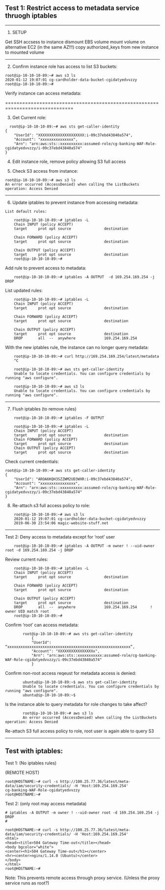 ## Test 1: Restrict access to metadata service thruogh iptables

<HR> 

1) SETUP 
 
Get SSH accsess to instance 
    dismount EBS volume
    mount volume on alternative EC2 (in the same AZ!!!)
    copy authorized_keys from new instance to mounted volume
    

<HR>

2) Confirm instance role has access to list S3 buckets:

```
root@ip-10-10-10-89:~# aws s3 ls
2020-01-12 19:07:01 cg-cardholder-data-bucket-cgidatyedvvzzy
root@ip-10-10-10-89:~# 
```  
 

Verify instance can access metadata:

 ==============================================================================
 

3) Get Current role:


```
  root@ip-10-10-10-89:~# aws sts get-caller-identity
{
    "UserId": "XXXXXXXXXXXXXXXXXXXXX:i-09c37ebd43840a574",
    "Account": "xxxxxxxxxxxxxxx",
    "Arn": "arn:aws:sts::xxxxxxxxxx:assumed-role/cg-banking-WAF-Role-cgidatyedvvzzy/i-09c37ebd43840a574"
}
```


4) Edit instance role, remove policy allowing S3 full access



5) Check S3 access from instance:
    
```
root@ip-10-10-10-89:~# aws s3 ls
An error occurred (AccessDenied) when calling the ListBuckets operation: Access Denied
```

<HR>

6) Update iptables to prevent instance from accessing metadata:

```   
List default rules:

    root@ip-10-10-10-89:~# iptables -L
    Chain INPUT (policy ACCEPT)
    target     prot opt source               destination         

    Chain FORWARD (policy ACCEPT)
    target     prot opt source               destination         

    Chain OUTPUT (policy ACCEPT)
    target     prot opt source               destination         
    root@ip-10-10-10-89:~# 
```


Add rule to prevent access to metadata:

```
    root@ip-10-10-10-89:~# iptables -A OUTPUT  -d 169.254.169.254 -j DROP
```

List updated rules:

```
    root@ip-10-10-10-89:~# iptables -L  
    Chain INPUT (policy ACCEPT)
    target     prot opt source               destination         

    Chain FORWARD (policy ACCEPT)
    target     prot opt source               destination         

    Chain OUTPUT (policy ACCEPT)
    target     prot opt source               destination         
    DROP       all  --  anywhere             169.254.169.254     
```


With the new iptables rule, the instance can no longer query metadata: 

```
    root@ip-10-10-10-89:~# curl http://169.254.169.254/latest/metadata
    ^C

    root@ip-10-10-10-89:~# aws sts get-caller-identity
    Unable to locate credentials. You can configure credentials by running "aws configure".

    root@ip-10-10-10-89:~# aws s3 ls
    Unable to locate credentials. You can configure credentials by running "aws configure".
```

<HR> 

7) Flush iptables (to remove rules)

```
    root@ip-10-10-10-89:~# iptables -F OUTPUT

    root@ip-10-10-10-89:~# iptables -L
    Chain INPUT (policy ACCEPT)
    target     prot opt source               destination            
    Chain FORWARD (policy ACCEPT)
    target     prot opt source               destination            
    Chain OUTPUT (policy ACCEPT)
    target     prot opt source               destination
```
    
Check current credentials:
    

```
root@ip-10-10-10-89:~# aws sts get-caller-identity
{
    "UserId": "AROA6KQH3SZZWM2UD3WXR:i-09c37ebd43840a574",
    "Account": "xxxxxxxxxxxxxxxx",
    "Arn": "arn:aws:sts::xxxxxxxxxx:assumed-role/cg-banking-WAF-Role-cgidatyedvvzzy/i-09c37ebd43840a574"
}
```         

8)  Re-attach s3 full access policy to role:

```
    root@ip-10-10-10-89:~# aws s3 ls
    2020-01-12 19:07:01 cg-cardholder-data-bucket-cgidatyedvvzzy
    2019-06-30 23:54:06 magic-website-stuff.net
```

<HR>

Test 2:  Deny access to metadata except for ‘root’ user

```
    root@ip-10-10-10-89:~# iptables -A OUTPUT -m owner ! --uid-owner root -d 169.254.169.254 -j DROP
```

Review current rules: 

```
    root@ip-10-10-10-89:~# iptables -L
    Chain INPUT (policy ACCEPT)
    target     prot opt source               destination         

    Chain FORWARD (policy ACCEPT)
    target     prot opt source               destination         

    Chain OUTPUT (policy ACCEPT)
    target     prot opt source               destination         
    DROP       all  --  anywhere             169.254.169.254      ! owner UID match root
    root@ip-10-10-10-89:~# 
```


Confirm ‘root’ can access metadata:

```
        root@ip-10-10-10-89:~# aws sts get-caller-identity
            {
            "UserId": “xxxxxxxxxxxxxxxxxxxxxxxxxxxxxxxxxxxxxxxxxxxxxxxxxxxxxxxx”,
            "Account": "XXXXXXXXXXXXXXXXx",
            "Arn": "arn:aws:sts::xxxxxxxxxxx:assumed-role/cg-banking-WAF-Role-cgidatyedvvzzy/i-09c37ebd43840a574"
            }
```            


Confirm non-root access reqeust for metadata access is denied: 

```
        ubuntu@ip-10-10-10-89:~$ aws sts get-caller-identity    
        Unable to locate credentials. You can configure credentials by running "aws configure".
        ubuntu@ip-10-10-10-89:~$ 
```

Is the instance able to query metadata for role changes to take affect? 
        
        
```        
        root@ip-10-10-10-89:~# aws s3 ls
        An error occurred (AccessDenied) when calling the ListBuckets operation: Access Denied
```        

Re-attach S3 full access policy to role, root user is again able to query S3
       
              
<HR>


## Test with iptables: 

       
Test 1: (No iptables rules)

(REMOTE HOST)

```
root@HOSTNAME:~# curl -s http://100.25.77.36/latest/meta-data/iam/security-credentials/ -H 'Host:169.254.169.254'  
cg-banking-WAF-Role-cgidatyedvvzzy
root@HOSTNAME:~# 
```

Test 2: (only root may access metadata)

```
# iptables -A OUTPUT -m owner ! --uid-owner root -d 169.254.169.254 -j DROP
#
```


```
root@HOSTNAME:~# curl -s http://100.25.77.36/latest/meta-data/iam/security-credentials/ -H 'Host:169.254.169.254'  
<html>
<head><title>504 Gateway Time-out</title></head>
<body bgcolor="white">
<center><h1>504 Gateway Time-out</h1></center>
<hr><center>nginx/1.14.0 (Ubuntu)</center>
</body>
</html>
root@HOSTNAME:~#
```

Note: This prevents remote access through proxy service. (Unless the proxy service runs as root?)
